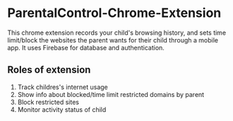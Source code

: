 # ParentalControl-Chrome-Extension
This chrome extension records your child's browsing history, and sets time limit/block the websites the parent wants for their child through a mobile app. It uses Firebase for database and authentication.



## Roles of extension

1. Track childres's internet usage
2. Show info about blocked/time limit restricted domains by parent
3. Block restricted sites
4. Monitor activity status of child


